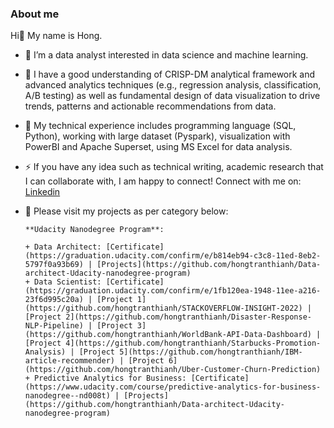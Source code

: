 ### About me

Hi👋 My name is Hong.
- 🔭 I’m a data analyst interested in data science and machine learning.
  
- 🌱 I have a good understanding of CRISP-DM analytical framework and advanced analytics techniques (e.g., regression analysis, classification, A/B testing) as well as fundamental design of data visualization to drive trends, patterns and actionable recommendations from data.
  
- 🌱 My technical experience includes programming language (SQL, Python), working with large dataset (Pyspark), visualization with PowerBI and Apache Superset, using MS Excel for data analysis.
  
- ⚡ If you have any idea such as technical writing, academic research that I can collaborate with, I am happy to connect! Connect with me on: [Linkedin](https://www.linkedin.com/in/hongtranthianh/)
  
- 💬 Please visit my projects as per category below:
  
      **Udacity Nanodegree Program**:
      
      + Data Architect: [Certificate](https://graduation.udacity.com/confirm/e/b814eb94-c3c8-11ed-8eb2-5797f0a93b69) | [Projects](https://github.com/hongtranthianh/Data-architect-Udacity-nanodegree-program)
      + Data Scientist: [Certificate](https://graduation.udacity.com/confirm/e/1fb120ea-1948-11ee-a216-23f6d995c20a) | [Project 1](https://github.com/hongtranthianh/STACKOVERFLOW-INSIGHT-2022) | [Project 2](https://github.com/hongtranthianh/Disaster-Response-NLP-Pipeline) | [Project 3](https://github.com/hongtranthianh/WorldBank-API-Data-Dashboard) | [Project 4](https://github.com/hongtranthianh/Starbucks-Promotion-Analysis) | [Project 5](https://github.com/hongtranthianh/IBM-article-recommender) | [Project 6](https://github.com/hongtranthianh/Uber-Customer-Churn-Prediction)
      + Predictive Analytics for Business: [Certificate](https://www.udacity.com/course/predictive-analytics-for-business-nanodegree--nd008t) | [Projects](https://github.com/hongtranthianh/Data-architect-Udacity-nanodegree-program)

